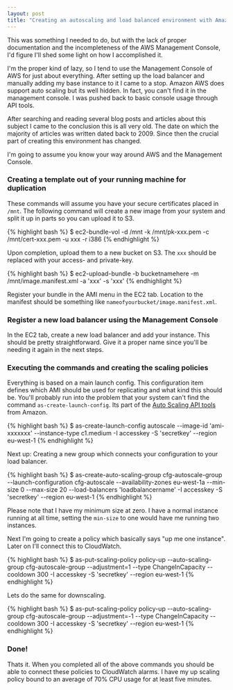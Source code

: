 ```yaml
---
layout: post
title: "Creating an autoscaling and load balanced environment with Amazon AWS"
---
```


This was something I needed to do, but with the lack of proper documentation and the incompleteness of the AWS Management Console, I'd figure I'll shed some light on how I accomplished it.

I'm the proper kind of lazy, so I tend to use the Management Console of AWS for just about everything. After setting up the load balancer and manually adding my base instance to it I came to a stop. Amazon AWS does support auto scaling but its well hidden. In fact, you can't find it in the management console. I was pushed back to basic console usage through API tools.

After searching and reading several blog posts and articles about this subject I came to the conclusion this is all very old. The date on which the majority of articles was written dated back to 2009. Since then the crucial part of creating this environment has changed.

I'm going to assume you know your way around AWS and the Management Console.

### Creating a template out of your running machine for duplication

These commands will assume you have your secure certificates placed in `/mnt`. The following command will create a new image from your system and split it up in parts so you can upload it to S3.

{% highlight bash %}
	$ ec2-bundle-vol -d /mnt -k /mnt/pk-xxx.pem -c /mnt/cert-xxx.pem -u xxx -r i386
{% endhighlight %}

Upon completion, upload them to a new bucket on S3. The `xxx` should be replaced with your access- and private-key.

{% highlight bash %}
	$ ec2-upload-bundle -b bucketnamehere -m /mnt/image.manifest.xml -a 'xxx' -s 'xxx'
{% endhighlight %}

Register your bundle in the AMI menu in the EC2 tab. Location to the manifest should be something like `nameofyourbucket/image.manifest.xml`.

### Register a new load balancer using the Management Console

In the EC2 tab, create a new load balancer and add your instance. This should be pretty straightforward. Give it a proper name since you'll be needing it again in the next steps.

### Executing the commands and creating the scaling policies

Everything is based on a main launch config. This configuration item defines which AMI should be used for replicating and what kind this should be. You'll probably run into the problem that your system can't find the command `as-create-launch-config`. Its part of the [Auto Scaling API tools](http://aws.amazon.com/autoscaling/) from Amazon.

{% highlight bash %}
$ as-create-launch-config autoscale --image-id 'ami-xxxxxxx' --instance-type c1.medium -I accesskey -S 'secretkey' --region eu-west-1
{% endhighlight %}

Next up: Creating a new group which connects your configuration to your load balancer.

{% highlight bash %}
$ as-create-auto-scaling-group cfg-autoscale-group --launch-configuration cfg-autoscale --availability-zones eu-west-1a --min-size 0 --max-size 20 --load-balancers 'loadbalancername' -I accesskey -S 'secretkey' --region eu-west-1
{% endhighlight %}

Please note that I have my minimum size at zero. I have a normal instance running at all time, setting the `min-size` to one would have me running two instances.

Next I'm going to create a policy which basically says "up me one instance". Later on I'll connect this to CloudWatch.

{% highlight bash %}
$ as-put-scaling-policy policy-up --auto-scaling-group cfg-autoscale-group --adjustment=1 --type ChangeInCapacity --cooldown 300 -I accesskey -S 'secretkey' --region eu-west-1
{% endhighlight %}

Lets do the same for downscaling.

{% highlight bash %}
$ as-put-scaling-policy policy-up --auto-scaling-group cfg-autoscale-group --adjustment=-1 --type ChangeInCapacity --cooldown 300 -I accesskey -S 'secretkey' --region eu-west-1
{% endhighlight %}

### Done!

Thats it. When you completed all of the above commands you should be able to connect these policies to CloudWatch alarms. I have my up scaling policy bound to an average of 70% CPU usage for at least five minutes.

